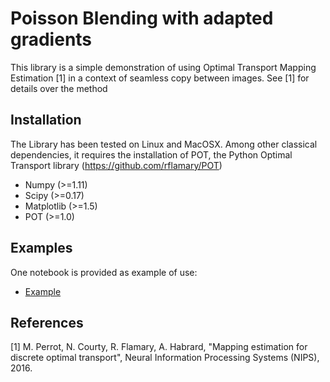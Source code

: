# Poisson Blending with adapted gradients

This library is a simple demonstration of using Optimal Transport Mapping Estimation [1]
in a context of seamless copy between images. See [1] for details over the method

## Installation

The Library has been tested on Linux and MacOSX. Among other classical dependencies, it requires the installation of POT, the Python Optimal Transport library (https://github.com/rflamary/POT)

- Numpy (>=1.11)
- Scipy (>=0.17)
- Matplotlib (>=1.5)
- POT (>=1.0)



## Examples

One notebook is provided as example of use:

* [Example](https://github.com/ncourty/PoissonGradient/blob/master/test.ipynb)




## References


[1] M. Perrot, N. Courty, R. Flamary, A. Habrard, "Mapping estimation for discrete optimal transport", Neural Information Processing Systems (NIPS), 2016.
